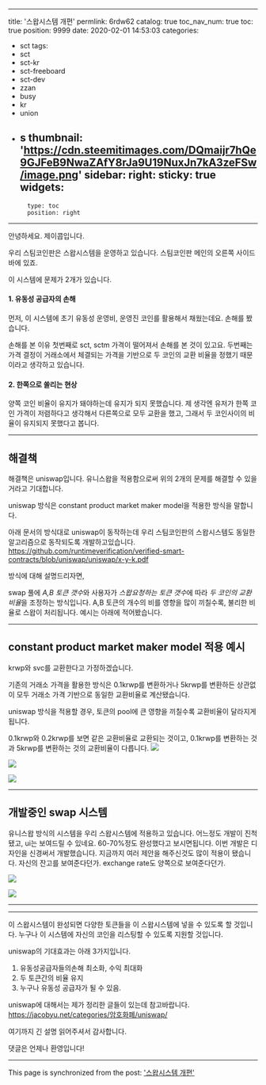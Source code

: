 
---
title: '스왑시스템 개편'
permlink: 6rdw62
catalog: true
toc_nav_num: true
toc: true
position: 9999
date: 2020-02-01 14:53:03
categories:
- sct
tags:
- sct
- sct-kr
- sct-freeboard
- sct-dev
- zzan
- busy
- kr
- union
- s
thumbnail: 'https://cdn.steemitimages.com/DQmaijr7hQe9GJFeB9NwaZAfY8rJa9U19NuxJn7kA3zeFSw/image.png'
sidebar:
    right:
        sticky: true
widgets:
    -
        type: toc
        position: right
---


안녕하세요. 제이콥입니다.

우리 스팀코인판은 스왑시스템을 운영하고 있습니다.
스팀코인판 메인의 오른쪽 사이드바에 있죠.

이 시스템에 문제가 2개가 있습니다.


#### 1. 유동성 공급자의 손해

먼저, 이 시스템에 초기 유동성 운영비, 운영진 코인를 활용해서 채웠는데요. 손해를 봤습니다.

손해를 본 이유 첫번째로  sct, sctm 가격이 떨어져서 손해를 본 것이 있고요. 두번째는 가격 결정이 거래소에서 체결되는 가격을 기반으로 두 코인의 교환 비율을 정했기 때문이라고 생각하고 있습니다.


#### 2. 한쪽으로 쏠리는 현상

양쪽 코인 비율이 유지가 돼야하는데 유지가 되지 못했습니다. 제 생각엔 유저가 한쪽 코인 가격이 저렴하다고 생각해서 다른쪽으로 모두 교환을 했고, 그래서 두 코인사이의 비율이 유지되지 못했다고 봅니다.


---

## 해결책

해결책은 uniswap입니다. 유니스왑을  적용함으로써 위의 2개의 문제를 해결할 수 있을거라고 기대합니다.


uniswap 방식은 constant product market maker model을 적용한 방식을 말합니다. 

아래 문서의 방식대로 uniswap이 동작하는데 우리 스팀코인판의 스왑시스템도 동일한 알고리즘으로 동작되도록 개발하고있습니다.  https://github.com/runtimeverification/verified-smart-contracts/blob/uniswap/uniswap/x-y-k.pdf

방식에 대해 설명드리자면, 

swap 풀에 *A,B 토큰 갯수*와 사용자가 *스왑요청하는 토큰 갯수*에 따라 *두 코인의 교환 비율*을 조정하는 방식입니다. A,B 토큰의 개수의 비를 영향을 많이 끼칠수록, 불리한 비율로 스왑이 처리됩니다. 예시는 아래에 적어봤습니다. 


---


## constant product market maker model 적용 예시

krwp와 svc를 교환한다고 가정하겠습니다.

기존의 거래소 가격을 활용한 방식은 0.1krwp를 변환하거나 5krwp를 변환하든 상관없이 모두 거래소 가격 기반으로 동일한 교환비율로 계산됐습니다.

uniswap 방식을 적용할 경우, 토큰의 pool에 큰 영향을 끼칠수록 교환비율이 달라지게됩니다. 

0.1krwp와 0.2krwp를 보면 같은 교환비율로 교환되는 것이고, 0.1krwp를 변환하는 것과 5krwp를 변환하는 것의 교환비율이 다릅니다. 
![](https://cdn.steemitimages.com/DQmaijr7hQe9GJFeB9NwaZAfY8rJa9U19NuxJn7kA3zeFSw/image.png)

![](https://cdn.steemitimages.com/DQmdPFKa2Nf9CaHMBPXwsbDyWe8s7XA4mDqSmxXSFfFrQjB/image.png)

![](https://cdn.steemitimages.com/DQmYh6CzLmvD1ExDo9oi2MgHAVHkpp7zo8eEMB1Qk76D2Bn/image.png)



---

## 개발중인 swap 시스템


유니스왑 방식의 시스템을 우리 스왑시스템에 적용하고 있습니다. 어느정도 개발이 진척됐고, ui는 보여드릴 수 있네요. 60-70%정도 완성했다고 보시면됩니다. 이번 개발은 디자인을 신경써서 개발했습니다.  지금까지 여러 제안을 해주신것도 많이 적용이 됐습니다. 자신의 잔고를 보여준다던가. exchange rate도 양쪽으로 보여준다던가.

![](https://cdn.steemitimages.com/DQmNnpM4ys4iGz4739nHZuL9EnNDUu2LneHz87fZQo6udfH/image.png)


![](https://cdn.steemitimages.com/DQmZYQX5AYfdG839NC7oP4khgD2z7sXkSbBwXbrohVMRG4f/image.png)

---

----

이 스왑시스템이 완성되면 다양한 토큰들을 이 스왑시스템에 넣을 수 있도록 할 것입니다. 누구나 이 시스템에 자신의 코인을 리스팅할 수 있도록 지원할 것입니다.


uniswap의 기대효과는 아래 3가지입니다.

1. 유동성공급자들의손해 최소화, 수익 최대화
2. 두 토큰간의 비율 유지
3. 누구나 유동성 공급자가 될 수 있음.

uniswap에 대해서는 제가 정리한 글들이 있는데 참고바랍니다.
https://jacobyu.net/categories/암호화폐/uniswap/


여기까지 긴 설명 읽어주셔서 감사합니다.

댓글은 언제나 환영입니다!

- - -

This page is synchronized from the post: ['스왑시스템 개편'](https://steemit.com/@jacobyu/6rdw62)
